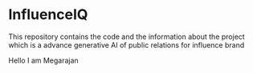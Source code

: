 # InfluenceIQ
This repository contains the code and the information about the project which is a advance generative AI of public relations for influence brand

Hello I am Megarajan